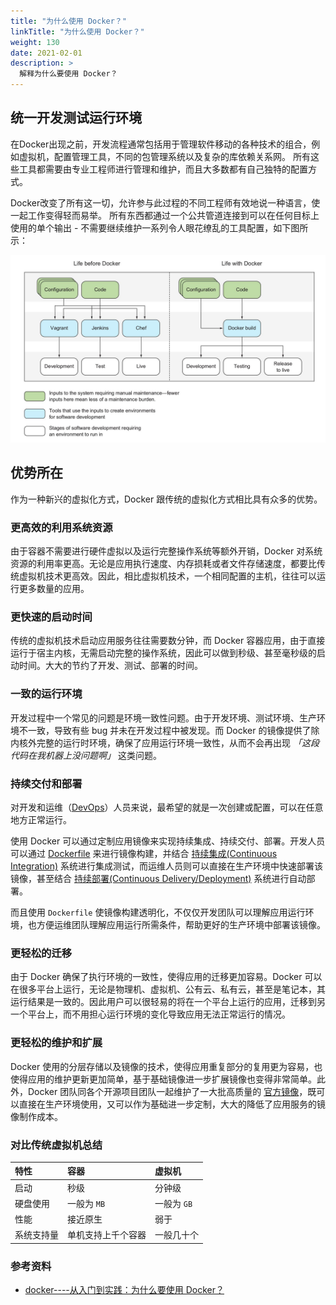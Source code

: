 ```yaml
---
title: "为什么使用 Docker？"
linkTitle: "为什么使用 Docker？"
weight: 130
date: 2021-02-01
description: >
  解释为什么要使用 Docker？
---
```



## 统一开发测试运行环境

在Docker出现之前，开发流程通常包括用于管理软件移动的各种技术的组合，例如虚拟机，配置管理工具，不同的包管理系统以及复杂的库依赖关系网。 所有这些工具都需要由专业工程师进行管理和维护，而且大多数都有自己独特的配置方式。

Docker改变了所有这一切，允许参与此过程的不同工程师有效地说一种语言，使一起工作变得轻而易举。 所有东西都通过一个公共管道连接到可以在任何目标上使用的单个输出 - 不需要继续维护一系列令人眼花缭乱的工具配置，如下图所示：

![](images/life-with-docker.jpg)



## 优势所在

作为一种新兴的虚拟化方式，Docker 跟传统的虚拟化方式相比具有众多的优势。

### 更高效的利用系统资源

由于容器不需要进行硬件虚拟以及运行完整操作系统等额外开销，Docker 对系统资源的利用率更高。无论是应用执行速度、内存损耗或者文件存储速度，都要比传统虚拟机技术更高效。因此，相比虚拟机技术，一个相同配置的主机，往往可以运行更多数量的应用。

### 更快速的启动时间

传统的虚拟机技术启动应用服务往往需要数分钟，而 Docker 容器应用，由于直接运行于宿主内核，无需启动完整的操作系统，因此可以做到秒级、甚至毫秒级的启动时间。大大的节约了开发、测试、部署的时间。

### 一致的运行环境

开发过程中一个常见的问题是环境一致性问题。由于开发环境、测试环境、生产环境不一致，导致有些 bug 并未在开发过程中被发现。而 Docker 的镜像提供了除内核外完整的运行时环境，确保了应用运行环境一致性，从而不会再出现 *「这段代码在我机器上没问题啊」* 这类问题。

### 持续交付和部署

对开发和运维（[DevOps](https://zh.wikipedia.org/wiki/DevOps)）人员来说，最希望的就是一次创建或配置，可以在任意地方正常运行。

使用 Docker 可以通过定制应用镜像来实现持续集成、持续交付、部署。开发人员可以通过 [Dockerfile](../image/dockerfile/) 来进行镜像构建，并结合 [持续集成(Continuous Integration)](https://en.wikipedia.org/wiki/Continuous_integration) 系统进行集成测试，而运维人员则可以直接在生产环境中快速部署该镜像，甚至结合 [持续部署(Continuous Delivery/Deployment)](https://en.wikipedia.org/wiki/Continuous_delivery) 系统进行自动部署。

而且使用 `Dockerfile` 使镜像构建透明化，不仅仅开发团队可以理解应用运行环境，也方便运维团队理解应用运行所需条件，帮助更好的生产环境中部署该镜像。

### 更轻松的迁移

由于 Docker 确保了执行环境的一致性，使得应用的迁移更加容易。Docker 可以在很多平台上运行，无论是物理机、虚拟机、公有云、私有云，甚至是笔记本，其运行结果是一致的。因此用户可以很轻易的将在一个平台上运行的应用，迁移到另一个平台上，而不用担心运行环境的变化导致应用无法正常运行的情况。

### 更轻松的维护和扩展

Docker 使用的分层存储以及镜像的技术，使得应用重复部分的复用更为容易，也使得应用的维护更新更加简单，基于基础镜像进一步扩展镜像也变得非常简单。此外，Docker 团队同各个开源项目团队一起维护了一大批高质量的 [官方镜像](https://store.docker.com/search?q=&source=verified&type=image)，既可以直接在生产环境使用，又可以作为基础进一步定制，大大的降低了应用服务的镜像制作成本。

### 对比传统虚拟机总结

|   特性     |   容器    |   虚拟机   |
| :--------   | :--------  | :---------- |
| 启动       | 秒级      | 分钟级     |
| 硬盘使用   | 一般为 `MB` | 一般为 `GB`  |
| 性能       | 接近原生  | 弱于       |
| 系统支持量 | 单机支持上千个容器 | 一般几十个 |



### 参考资料

- [docker----从入门到实践：为什么要使用 Docker？](https://yeasy.gitbooks.io/docker_practice/content/introduction/what.html)



